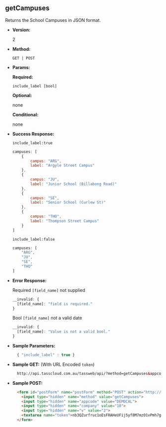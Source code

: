 **getCampuses**
----
  Returns the School Campuses in JSON format.

* **Version:**

  2

* **Method:**

  `GET | POST`
  
*  **Params:**

   **Required:**
 
   `include_label [bool]`
   
   **Optional:**
 
   none

   **Conditional:**

   none

* **Success Response:**
    
    `include_label:true`

    ```javascript
    campuses: [
        {
            campus: "ARG",
            label: "Argyle Street Campus"
        },
        {
            campus: "JU",
            label: "Junior School (Billabong Road)"
        },
        {
            campus: "SE",
            label: "Senior School (Curlew St)"
        },
        {
            campus: "THO",
            label: "Thompson Street Campus"
        }
    ]
  ```

  `include_label:false`

    ```javascript
    campuses: [
        "ARG",
        "JU",
        "SE",
        "THO"
    ]
  ```
 
* **Error Response:**

    Required `[field_name]` not supplied
    ```javascript
    __invalid: {
      [field_name]: "field is required."
    }
    ```
    
    Bool `[field_name]` not a valid date
    ```javascript
    __invalid: {
      [field_name]: "Value is not a valid bool."
    }
    ```
    
* **Sample Parameters:**

  ```javascript
    { "include_label" : true }
  ```

* **Sample GET:** (With URL Encoded `token`)

  ```HTML
    http://api.tasscloud.com.au/tassweb/api/?method=getCampuses&appcode=DEMOCAL&company=10&v=2&token=nb3QZurfruc1oEsFRAHeUFij5yf8M7mzO1vPmh7giNc%3D
  ```
  
* **Sample POST:**

  ```HTML
    <form id="postForm" name="postForm" method="POST" action="http://api.tasscloud.com.au/tassweb/api/">
      <input type="hidden" name="method" value="getCampuses">
      <input type="hidden" name="appcode" value="DEMOCAL">
      <input type="hidden" name="company" value="10">
      <input type="hidden" name="v" value="2">
      <textarea name="token">nb3QZurfruc1oEsFRAHeUFij5yf8M7mzO1vPmh7giNc=</textarea>
    </form>
  ```
